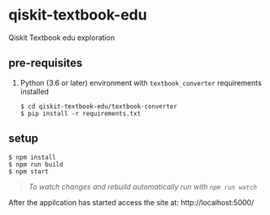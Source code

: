 # qiskit-textbook-edu

Qiskit Textbook edu exploration

## pre-requisites

1. Python (3.6 or later) environment with `textbook_converter` requirements installed

    ```
    $ cd qiskit-textbook-edu/textbook-converter
    $ pip install -r requirements.txt
    ```

## setup

```
$ npm install
$ npm run build
$ npm start
```

> _To watch changes and rebuild automatically run with `npm run watch`_

After the appilcation has started access the site at: http://localhost:5000/

